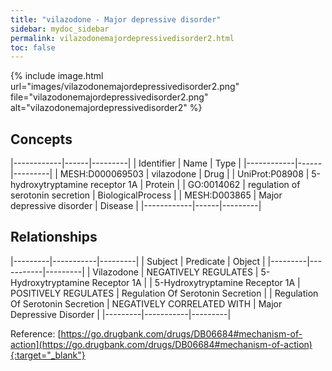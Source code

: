 ```yaml
---
title: "vilazodone - Major depressive disorder"
sidebar: mydoc_sidebar
permalink: vilazodonemajordepressivedisorder2.html
toc: false 
---
```


{% include image.html url="images/vilazodonemajordepressivedisorder2.png" file="vilazodonemajordepressivedisorder2.png" alt="vilazodonemajordepressivedisorder2" %}

## Concepts

|------------|------|---------|
| Identifier | Name | Type    |
|------------|------|---------|
| MESH:D000069503 | vilazodone | Drug |
| UniProt:P08908 | 5-hydroxytryptamine receptor 1A | Protein |
| GO:0014062 | regulation of serotonin secretion | BiologicalProcess |
| MESH:D003865 | Major depressive disorder | Disease |
|------------|------|---------|

## Relationships

|---------|-----------|---------|
| Subject | Predicate | Object  |
|---------|-----------|---------|
| Vilazodone | NEGATIVELY REGULATES | 5-Hydroxytryptamine Receptor 1A |
| 5-Hydroxytryptamine Receptor 1A | POSITIVELY REGULATES | Regulation Of Serotonin Secretion |
| Regulation Of Serotonin Secretion | NEGATIVELY CORRELATED WITH | Major Depressive Disorder |
|---------|-----------|---------|

Reference: [https://go.drugbank.com/drugs/DB06684#mechanism-of-action](https://go.drugbank.com/drugs/DB06684#mechanism-of-action){:target="_blank"}